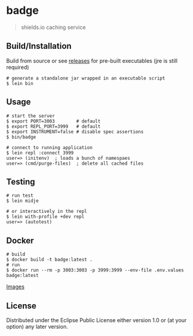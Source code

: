 # badge

> shields.io caching service

## Build/Installation

Build from source or see [releases](https://github.com/jaemk/badge/releases)
for pre-built executables (jre is still required)

```
# generate a standalone jar wrapped in an executable script
$ lein bin
```

## Usage

```
# start the server
$ export PORT=3003        # default
$ export REPL_PORT=3999   # default
$ export INSTRUMENT=false # disable spec assertions
$ bin/badge

# connect to running application
$ lein repl :connect 3999
user=> (initenv)  ; loads a bunch of namespaes
user=> (cmd/purge-files)  ; delete all cached files
```

## Testing

```
# run test
$ lein midje

# or interactively in the repl
$ lein with-profile +dev repl
user=> (autotest)
```

## Docker

```
# build
$ docker build -t badge:latest .
# run
$ docker run --rm -p 3003:3003 -p 3999:3999 --env-file .env.values badge:latest
```

[Images](https://hub.docker.com/r/jaemk/badge/tags)


## License

Distributed under the Eclipse Public License either version 1.0 or (at
your option) any later version.
